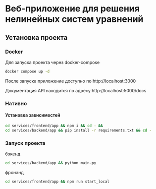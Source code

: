 # Веб-приложение для решения нелинейных систем уравнений

## Установка проекта
### Docker
Для запуска проекта через docker-compose

```bash
docker compose up -d
```

После запуска приложение доступно по http://localhost:3000

Документация API находится по адресу http://localhost:5000/docs

### Нативно

#### Установка зависимостей
```bash
cd services/frontend/app && npm i && cd - &&
cd services/backend/app && pip install -r requirements.txt && cd -
```

### Запуск проекта
бэкенд
```bash
cd services/backend/app && python main.py
```

фронэнд
```bash
cd services/frontend/app && npm run start_local
```